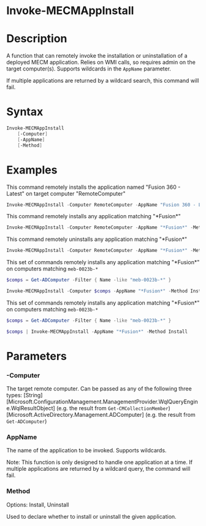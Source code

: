 # Invoke-MECMAppInstall

# Description
A function that can remotely invoke the installation or uninstallation of a deployed MECM application. Relies on WMI calls, so requires admin on the target computer(s). Supports wildcards in the `AppName` parameter.

If multiple applications are returned by a wildcard search, this command will fail.

# Syntax
```powershell
Invoke-MECMAppInstall
    [-Computer]
    [-AppName]
    [-Method]
```

# Examples
This command remotely installs the application named "Fusion 360 - Latest" on target computer "RemoteComputer"
```powershell
Invoke-MECMAppInstall -Computer RemoteComputer -AppName "Fusion 360 - Latest" -Method Install
```

This command remotely installs any application matching "*Fusion\*"
```powershell
Invoke-MECMAppInstall -Computer RemoteComputer -AppName "*Fusion*" -Method Install
```

This command remotely uninstalls any application matching "*Fusion\*"
```powershell
Invoke-MECMAppInstall -Computer RemoteComputer -AppName "*Fusion*" -Method Uninstall
```

This set of commands remotely installs any application matching "*Fusion\*" on computers matching `meb-0023b-*`
```powershell
$comps = Get-ADComputer -Filter { Name -like "meb-0023b-*" }

Invoke-MECMAppInstall -Computer $comps -AppName "*Fusion*" -Method Install
```

This set of commands remotely installs any application matching "*Fusion\*" on computers matching `meb-0023b-*`
```powershell
$comps = Get-ADComputer -Filter { Name -like "meb-0023b-*" }

$comps | Invoke-MECMAppInstall -AppName "*Fusion*" -Method Install
```

# Parameters
### -Computer
The target remote computer. Can be passed as any of the following three types:
[String]
[Microsoft.ConfigurationManagement.ManagementProvider.WqlQueryEngine.WqlResultObject] (e.g. the result from `Get-CMCollectionMember`)
[Microsoft.ActiveDirectory.Management.ADComputer] (e.g. the result from `Get-ADComputer`)

### AppName
The name of the application to be invoked. Supports wildcards.

Note: This function is only designed to handle one application at a time. If multiple applications are returned by a wildcard query, the command will fail. 

### Method
Options: Install, Uninstall

Used to declare whether to install or uninstall the given application.